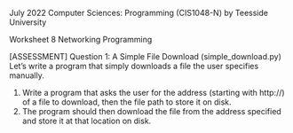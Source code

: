 July 2022 Computer Sciences: Programming (CIS1048-N) by Teesside University

Worksheet 8 Networking Programming

[ASSESSMENT] Question 1: A Simple File Download (simple_download.py)
Let’s write a program that simply downloads a file the user specifies manually.
1.	Write a program that asks the user for the address (starting with http://) of a file to download, then the file path to store it on disk.
2.	The program should then download the file from the address specified and store it at that location on disk.
